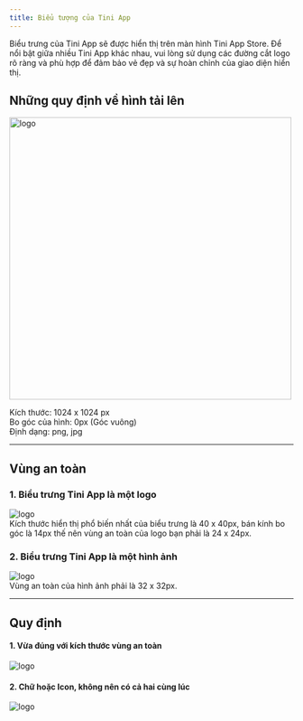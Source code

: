 ```yaml
---
title: Biểu tượng của Tini App
---
```


Biểu trưng của Tini App sẽ được hiển thị trên màn hình Tini App Store. Để nổi bật giữa nhiều Tini App khác nhau, vui lòng sử dụng các đường cắt logo rõ ràng và phù hợp để đảm bảo vẻ đẹp và sự hoàn chỉnh của giao diện hiển thị.

## Những quy định về hình tải lên

<img className="img-basic" src="https://salt.tikicdn.com/ts/social/32/70/61/80b0b8a963d34dfc33e2e6b70d79b12b.png" alt="logo" width="500px"/> <br />

Kích thước: 1024 x 1024 px <br />
Bo góc của hình: 0px (Góc vuông) <br />
Định dạng: png, jpg


---


## Vùng an toàn

### 1. Biểu trưng Tini App là một logo

<img className="img-basic" src="https://salt.tikicdn.com/ts/social/4d/5e/33/27febfc0ccdae67ea217341c6ed1fc61.png" alt="logo" /> <br />
Kích thước hiển thị phổ biến nhất của biểu trưng là 40 x 40px, bán kính bo góc là 14px thế nên vùng an toàn của logo bạn phải là 24 x 24px.

### 2. Biểu trưng Tini App là một hình ảnh

<img className="img-basic" src="https://salt.tikicdn.com/ts/social/f6/a8/d1/3d7433dea1523710cdd8ba021414df44.png" alt="logo" /> <br />
Vùng an toàn của hình ảnh phải là 32 x 32px.


---


## Quy định

#### 1. Vừa đúng với kích thước vùng an toàn

<img className="img-basic" src="https://salt.tikicdn.com/ts/social/b8/30/d1/fa910cba9bb234c7d7e7ea81613cc663.png" alt="logo" /> <br />

#### 2. Chữ hoặc Icon, không nên có cả hai cùng lúc

<img className="img-basic" src="https://salt.tikicdn.com/ts/social/dc/12/1f/ae0b90a3b7fb31bff534397f1ba371ff.png" alt="logo" /> <br />
